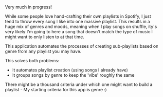 Very much in progress!

While some people love hand-crafting their own playlists in Spotify, I just tend to throw every song I like into one massive playlist. This results in a huge mix of genres and moods, meaning when I play songs on shuffle, ity's very likely I'm going to here a song that doesn't match the type of music I might want to only listen to at that time.

This application automates the processes of creating sub-playlists based on genre from any playlist you may have.

This solves both problems:

- It automates playlist creation (using songs I already have)
- It groups songs by genre to keep the 'vibe' roughly the same

There might be a thousand criteria under which one might want to build a playlist - My starting criteria for this app is genre :)
